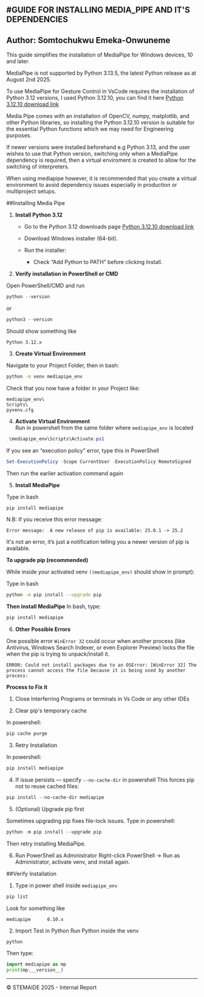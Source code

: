 #GUIDE FOR INSTALLING MEDIA_PIPE AND IT'S DEPENDENCIES
---
Author: Somtochukwu Emeka-Onwuneme
---

This guide simplifies the installation of MediaPipe for Windows devices, 10 and later. 

MediaPipe is not supported by Python 3.13.5, the latest Python release as at August 2nd 2025. 

To use MediaPipe for Gesture Control in VsCode requires the installation of Python 3.12 versions, I used Python 3.12.10, you can find it here 
[Python 3.12.10 download link](https://www.python.org/downloads/release/python-31210/) 

Media Pipe comes with an installation of OpenCV, numpy, matplotlib, and other Python libraries, so installing the Python 3.12.10 version is suitable for the essential Python functions which we may need for Engineering purposes. 

If newer versions were installed beforehand e.g Python 3.13, and the user wishes to use that Python version, switching only when a MediaPipe dependency is required, then a virtual enviroment is created to allow for the switching of interpreters. 

When using mediapipe however, it is recommended that you create a virtual environment to avoid dependency issues especially in production or multiproject setups.

##Installing Media Pipe
1. **Install Python 3.12**

    - Go to the Python 3.12 downloads page [Python 3.12.10 download link](https://www.python.org/downloads/release/python-31210/)

    - Download Windows installer (64-bit).

    - Run the installer:
        - Check “Add Python to PATH” before clicking Install.

2. **Verify installation in PowerShell or CMD**

Open PowerShell/CMD and run 

```powershell 
python --version
```

or 

```powershell
python3 --version
```

Should show something like

```text
Python 3.12.x
``` 

3. **Create Virtual Environment**

Navigate to your Project Folder, then in bash:

```bash 
python -m venv mediapipe_env
```

Check that you now have a folder in your Project like:
```text
mediapipe_env\
Scripts\
pyvenv.cfg
```    

4. **Activate Virtual Environment**     
Run in powershell from the same folder where ```mediapipe_env``` is located

```powershell
.\mediapipe_env\Scripts\Activate.ps1
```

If you see an “execution policy” error, type this in PowerShell

```powershell
Set-ExecutionPolicy -Scope CurrentUser -ExecutionPolicy RemoteSigned
```
Then run the earlier activation command again 

5. **Install MediaPipe**

Type in bash
```bash 
pip install mediapipe
```

N.B: If you receive this error message:

```text
Error message:  A new release of pip is available: 25.0.1 -> 25.2
```

It's not an error, it’s just a notification telling you a newer version of pip is available.

**To upgrade pip (recommended)**

While inside your activated venv 
```((mediapipe_env)``` should show in prompt):

Type in bash
```bash 
python -m pip install --upgrade pip
```
**Then install MediaPipe**
In bash, type:
```bash 
pip install mediapipe
```

6. **Other Possible Errors**

One possible error ```WinError 32``` could occur when another process (like Antivirus, Windows Search Indexer, or even Explorer Preview) locks the file when the pip is trying to unpack/install it. 

```text
ERROR: Could not install packages due to an OSError: [WinError 32] The process cannot access the file because it is being used by another process: 
```
**Process to Fix it**
1. Close Interferring Programs or terminals in Vs Code or any other IDEs

2. Clear pip's temporary cache 

In powershell:
```powershell
pip cache purge
```
3. Retry Installation 

In powershell:
```powershell
pip install mediapipe
```
4. If issue persists — specify ```--no-cache-dir``` in powershell
This forces pip not to reuse cached files:

```powershell
pip install --no-cache-dir mediapipe
```

5. (Optional) Upgrade pip first

Sometimes upgrading pip fixes file-lock issues. Type in powershell:

```powershell
python -m pip install --upgrade pip
``` 
Then retry installing MediaPipe.

6. Run PowerShell as Administrator
Right-click PowerShell → Run as Administrator, activate venv, and install again.

##Verify Installation

1. Type in power shell inside ```mediapipe_env```

```powershell
pip list
```

Look for something like 
```nginx
mediapipe      0.10.x
```
2. Import Test in Python 
Run Python inside the venv

```powershell 
python
```

Then type:
```python 
import mediapipe as mp
print(mp.__version__)
```
---
© STEMAIDE 2025 - Internal Report
